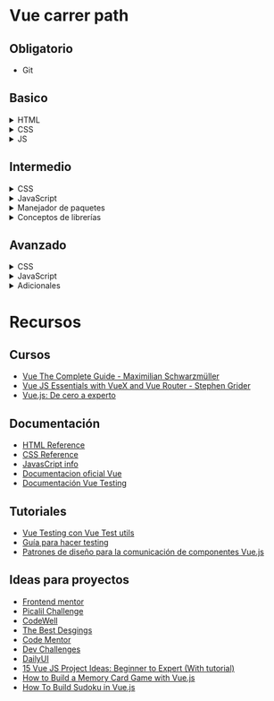 # Vue carrer path 

## Obligatorio

- Git

## Basico

<details>
<summary>HTML</summary> 
    <ul>
        <details>
            <summary>Etiquetas y estuctura de documento </summary>
            <ul>
                <li> Etiquetas de texto </li>
                <li> Etiquetas de lista </li>
                <li> Etiquetas de imagen </li>
                <li> Etiquetas para tablas </li>
                <li> Enlaces </li>
                <li> Formularios </li>
                <li> Etiquetas contenedoras </li>
            </ul>
        </details>
        <li> HTML semantico </li>
    </ul>
</details>

<details>
    <summary>CSS</summary>
        <ul>
            <li>Selectores</li>
            <li>Unidades de medida</li>
            <li>Colores</li>
            <li>Propiedades de texto</li>
            <li>Pseudoclases y pseudoelementos</li>
            <li>Modelo de caja</li>
            <li>Position</li>
                <ul>
                    <li>Relative</li>
                    <li>Absolute</li>
                </ul>
            <li>Display</li>
        </ul>

</details>

<details>
    <summary> JS </summary>
    <ul>
        <li>Métodos de arreglos</li>        
        <details>
            <summary>ES6</summary>
            <ul>
                <li>Destructuring</li>
                <li>Spread operator</li>
                <li>String literals</li>
                <li>Parametros por defecto</li>
                <li>Arrow functions</li>
                <li>Promesas</li>
                <li>Modulos</li>
            </ul>
        </details>
        <li>Event bubbling</li>
        <li>Hoisting</li>
        <li>Scopes</li>
        <details>
            <summary>Errores</summary>
            <ul>
                <li>Try/catch</li>
                <li>Instanciar un error</li>
            </ul>
        </details>
    </ul>
</details>



## Intermedio

<details>
    <summary>CSS</summary>
	<ul>
        <li>Modelo de cascada</li>
        <li>Flexbox</li>
        <li>Grid</li>
        <li>Responsive design</li>
    </ul>
</details>


<details>
   <summary> JavaScript</summary>
   <ul>
        <li>Asincronismo</li>
        <li><code>this</code></li>
        <li>Strict mode</li>
        <details>
            <summary>Peticiones HTTP</summary>
            <ul>
                <li><code>fetch</code></li>
                <li>Axios</li>
                <li>Metodos HTTP</li>
            </ul>
        </details>
    </ul>
</details>


<details>
    <summary>Manejador de paquetes</summary>
    <ul>
        <li> yarn </li>
        <li> npm </li>
    </ul>
</details>
<details>
    <summary>Conceptos de librerías</summary>
        <ul>
        <li> Virtual DOM </li>
        <li> ¿Qué es el estado? </li>
        <details>
            <summary>Ciclo de vida componentes</summary>
            <ul>
                <li> <code>createApp</code> </li>
                <li> <code>beforeCreate</code> </li>
                <li> <code>created</code> </li>
                <li> <code>compile template</code> </li>
                <li> <code>beforeMount</code> </li>
                <li> <code>mounted</code> </li>
                <li> <code>beforeUpdate</code> </li>
                <li> <code>updated</code> </li>
                <li> <code>beforeUnmont</code> </li>
                <li> <code>unmonted</code> </li>
            </ul>
        </details>
         <details>
            <summary>Inicializar una aplicación</summary>
            <ul>
                <li> <code>vue.createApp()</code> </li>
                <li> <code>app.mount()</code> </li>
            </ul>
        </details>
        <details>
            <summary>Lenguaje de template</summary>
			<ul>
                <li> Operador de interpolación <code>{{ }}</code> </li>
                <li> <code>v-once()</code> </li>
        	</ul>
        </details>
        <details>
            <summary>Directivas de vue</summary>
			<ul>
                <li> Directiva </li>
                <li> Nombre </li>
                <li> Modificador </li>
                <li> Valor </li>
                <details>
                    <summary>Directivas de vue</summary>
                        <code style="white-space:nowrap;">
                        v-on:click.stop="doThis"
                         //directiva:nombre.modificador="valor"
                        </code>
                </details>
        	</ul>
        </details>
        <details>
            <summary>Usar JS dentro de HTML</summary>
			<ul>
                <li> <code>vbind</code> o el atajo <code>:</code> </li>
        	</ul>
		</details>
        <details>
            <summary>Escuchar eventos</summary>
			<ul>
                <li><code>on</code> o el atajo <code>@</code> </li>
        	</ul>
		</details>
        <details>
            <summary>Ciclos y condicionales en componentes</summary>
			<ul>
                <li> <code>v-if</code> <code>v-else</code> </li>
                <li> <code>v-for</code> </li>
        	</ul>
		</details>
        <details>
            <summary>Formularios controlados</summary>
            <ul> 
                <details>
                    <summary><code>v-model</code></summary>
                    <ul>    
                        <li> Numeros </li>
                        <li> Dropdowns </li>
                        <li> Checkoboxes & Radio Buttons </li>
                        <li> Con componentes </li>
                    </ul>
                </details>
            </ul>
        </details>
         <details>
            <summary>Crear componentes con options API</summary>
			<ul>
                <li> <code>methods()</code> </li>
                <li> <code>data()</code> </li>
                <li> <code>computed()</code> </li>
                <li> <code>watchers()</code> </li>
        	</ul>
		</details>
        <details>
            <summary>Estilos dinamicos</summary>
			<ul>
                <li><code>:style</code></li>
        	</ul>
		</details>
        <details>
            <summary>Vue-CLI</summary>
			<ul>
                <li> Archivos <code>.vue</code> </li>
                <li> Comandos Vue </li>
        	</ul>
		</details>
        <details>
            <summary>Comunicar componentes padres-hijos</summary>
            <ul>
                <li> <code>props: [ ]</code> </li>
                <details>
                    <summary>Validacion de props</summary>
                    <ul>
                        <li> 
                            <code>type</code> 
                            <code>required</code> 
                            <code>default</code> 
                            <code>validator()</code> 
                        </li>
                	</ul>
		        </details>
                <details>
                    <summary>Eventos personalizados en componentes</summary>
			        <ul>
                        <li> <code>this.$emit()</code> </li>
                        <li> <code>emits: [ ]</code> </li>
                        <li> El padre reacciona ante el evento transmitido por los componentes hijos </li>
                	</ul>
		        </details>
                <details>
                    <summary>Pasar props a componentes que esten por debajo de los hijos</summary>
                    <ul>
                                <li> <code>provide()</code> para componentes padre </li>
                                <li> <code>inject()</code>  para componentes hijo </li>
                            </ul>
                </details>
                <details>
                    <summary>Acceder al contenido envuelto dentro de un componente</summary>
                    <ul>
                        <li> <code><slot></code> </li>
                        <li> <code><v-slot></code> para slots con nombre </li>
                        <details>
                            <ul>
                            <summary>Scoped slots</summary>
                                <li> <code>v-slot="propName"</code> </li>
                            </ul>
                        </details>
                    </ul>
                </details>
            </ul>
        </details>
        <details>
            <summary>Renderizar componentes en otra etiqueta fuera del flujo normal</summary>
            <ul>
            <li><code>telport</code></li>
            <details>
                <summary>Alcances de los componentes</summary>
                <details>
                    <summary>Alcance global</summary>
                    <ul>
                        <li> <code>app.component()</code> </li>
                    </ul>
                </details>
                <details>
                    <summary>Alcance local</summary>
                    <ul>
                        <li> <code>components: { }</code> </li>
                    </ul>
                </details>
            </details>
            </ul>
        </details>
        <li> Composición de componentes </li>
        <li> Mejores prácticas composición de componentes </li>
        <li> Componentes presentacionales y no presentacionales </li>
        <details>
            <summary>Enrutar una aplicación</summary>
                <ul>
                <details>
                    <summary>Vue-router</summary>
                    <ul>
                        <li> Crear el router <code>createRouter()</code> </li>
                        <li> Registrar rutas <code>routes: [ ]</code> </li>
                        <li> Crear enlaces <code>router-link</code> </li>
                        <details>
                            <summary>Agregar parametros <code>/ruta/:parametro/</code></summary>
			                <ul>
                                <li> Acceder a los parametros <code>this.$route.params.parametro</code> </li>
                        	</ul>
		                </details>
                        <details>
                            <summary>Navegación con código</summary>
			                <ul>
                                <li> <code>$router.push()</code> </li>
                                <li> <code>$router.forward()</code> </li>
                                <li> <code>$router.back()</code> </li>
                        	</ul>
		                </details>
                        <details>
                            <summary>Navigation guards</summary>
			                <ul>
                                <li> <code>beforeEach</code> </li>
                                <li> <code>beforeEnter</code> </li>
                                <li> <code>beforeRouteEnter</code> </li>
                                <li> <code>beforeRouterLeave</code> </li>
                                <li> <code>afterEach</code> </li>
                        	</ul>
		                </details>
                    </ul>
                </details>
            </ul>
        </details>
        <details>
            <summary>Manejador de estado</summary>
            <ul>
            <details>
                <summary>VueX</summary>
			    <ul>
                    <li> Inicializar manejador de estado <code>createStore()</code> </li>
                    <li> Guardar datos <code>state()</code> </li>
                    <li> Acceder a los datos <code>getters</code> </li>
                <details>
                    <summary>Cambiar los datos <code>mutations</code></summary>
                    <ul>
                        <li> Payload </li>
                        <li> Para ejecutar cambios en los datos <code>commit()</code> </li>
                	</ul>
		        </details>
                <li> Ejecutar código asincrono <code>actions</code> </li>
                <li> <code>mapActions()</code> <code>mapGetters()</code> para acceder a las acciones y datos guardados </li>
                <details>
                    <summary>Encapsular con modulos <code>modules</code></summary>
			        <ul>
                        <li> Leer los datos desde modulos </li>
                	</ul>
                </details>
                <li> Cuando usar un manejador de estado y cuando no </li>
                </ul>
            </details>
        </details>
        <details>
            <summary>Re-utilizar lógica</summary>
			<ul>
                <li> <code>mixins: []</code> </li>
                <li> hooks </li>
        	</ul>
		</details>
        <details>
            <summary>Composition API <code>setup()</code></summary>
            <ul>
                <details>
                    <summary>Variables que reacciona a los cambios</summary>
                    <ul>
                        <li> <code>ref()</code> para datos primitivos y nodos HTML </li>
                        <li> <code>reactive()</code> para objetos </li>
                    </ul>
                </details>
                <li> <code>functions()</code> para reemplazar <code>methods</code> </li>
                <li> <code>computed()</code> para reemplazar <code>computed</code> </li>
                <li> Exponer variables </li>
                <details>
                    <summary>Para componentes</summary>
                    <ul>
                        <li> <code>props</code>  <code>context</code> parametros de <code>setup()</code> </li>
                        <li> <code>provide()</code> <code>inject()</code> como funciones de Vue para usar esos conceptos </li>
                    </ul>
                </details>
                <details>
                    <summary>¿Como usar router y Vuex en Composition API?</summary>
                    <ul>
                        <details>
                            <summary>Usando los hooks diseñados para ello</summary>
                            <ul>
                                <li> <code>useRouter()</code> </li>
                                <li> <code>useStore()</code> </li>
                            </ul>
                        </details>
                    </ul>
                </details>
            </ul>
        </details>
    </ul>
</details>
  
## Avanzado


<details>
    <summary>CSS</summary>
    <ul>
        <li> Animaciones </li>
        <details>
        <summary>Frameworks</summary>
            <ul>
                <li> Bootstrap </li>
                <li> Style </li>
                <li> Sass </li>
            </ul>
        </details>
    </ul>
</details>
<details>
    <summary>JavaScript</summary>
        <ul>
            <li> Prototypes </li>
            <li> Como funciona el motor de JS </li>
            <li> Import dinamicos </li>
        </ul>
</details>
    <details>
    <summary>Adicionales</summary>
    <ul>
        <li> Webpack </li>
        <li> Autenticación </li>
        <li> Patrones de composición </li>
        <li> Validación de formularios </li>
        <li> Unit testing </li>
        <li> Migraciones </li>
    </ul>
</details>


# Recursos

## Cursos

- [Vue The Complete Guide - Maximilian Schwarzmüller ](https://www.udemy.com/course/vuejs-2-the-complete-guide/)
- [Vue JS Essentials with VueX and Vue Router - Stephen Grider](https://www.udemy.com/course/vue-js-course/)
- [Vue.js: De cero a experto](https://www.udemy.com/course/vuejs-fh/)

## Documentación
- [HTML Reference](https://htmlreference.io/)
- [CSS Reference](https://cssreference.io/)
- [JavasCript info](https://es.javascript.info/)
- [Documentacion oficial Vue](https://v3.vuejs.org/guide/introduction.html)
- [Documentación Vue Testing](https://testing-library.com/docs/vue-testing-library/intro)


## Tutoriales
- [Vue Testing con Vue Test utils](https://www.youtube.com/watch?v=QIDhzBg5eWY)
- [Guía para hacer testing](https://lmiller1990.github.io/vue-testing-handbook/v3/)
- [Patrones de diseño para la comunicación de componentes Vue.js](https://code.tutsplus.com/es/tutorials/design-patterns-for-communication-between-vuejs-component--cms-32354)

## Ideas para proyectos
- [Frontend mentor](https://www.frontendmentor.io/)
- [Picalil Challenge](https://piccalil.li/category/front-end-challenges-club/)
- [CodeWell](https://www.codewell.cc/)
- [The Best Desgings](https://www.thebestdesigns.com/)
- [Code Mentor](https://www.codementor.io/projects)
- [Dev Challenges](https://devchallenges.io/)
- [DailyUI](https://www.dailyui.co/)
- [15 Vue JS Project Ideas: Beginner to Expert (With tutorial)](https://blog.nerdjfpb.com/project-ideas-for-vue-js-beginners-to-expert/)
- [How to Build a Memory Card Game with Vue.js](https://www.freecodecamp.org/news/how-to-build-a-memory-card-game-with-vuejs/)
- [How To Build Sudoku in Vue.js](https://betterprogramming.pub/how-to-build-sudoku-in-vue-js-f97509b523ed)